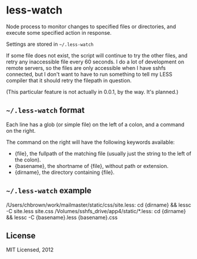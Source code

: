 # less-watch

Node process to monitor changes to specified files or directories, and execute
some specified action in response.

Settings are stored in `~/.less-watch`

If some file does not exist, the script will continue to try the other files,
and retry any inaccessible file every 60 seconds. I do a lot of development on
remote servers, so the files are only accessible when I have sshfs connected,
but I don't want to have to run something to tell my LESS compiler that it
should retry the filepath in question.

(This particular feature is not actually in 0.0.1, by the way. It's planned.)

## `~/.less-watch` format

Each line has a glob (or simple file) on the left of a colon, and a command on
the right.

The command on the right will have the following keywords available:

- {file}, the fullpath of the matching file (usually just the string to the left
  of the colon).
- {basename}, the shortname of {file}, without path or extension.
- {dirname}, the directory containing {file}.

## `~/.less-watch` example

/Users/chbrown/work/mailmaster/static/css/site.less: cd {dirname} && lessc -C site.less site.css
/Volumes/sshfs_drive/app4/static/*.less: cd {dirname} && lessc -C {basename}.less {basename}.css

## License

MIT Licensed, 2012